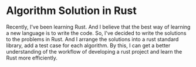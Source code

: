 # Algorithm Solution in Rust

Recently, I've been learning Rust. And I believe that the best way of learning a new language is to write the code.
So, I've decided to write the solutions to the problems in Rust. And I arrange the solutions into a rust standard library, add a test case for each algorithm. By this, I can get a better understanding of the workflow of developing a rust project and learn the Rust more efficiently.
